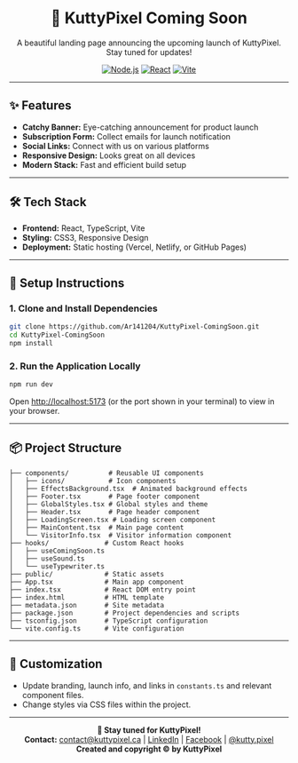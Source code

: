 <div align="center">
  <h1>🌟 KuttyPixel Coming Soon</h1>
  <p>A beautiful landing page announcing the upcoming launch of KuttyPixel. Stay tuned for updates!</p>
  
  <a href="https://nodejs.org/en/"><img src="https://img.shields.io/badge/Node.js-18%2B-green" alt="Node.js"></a>
  <a href="https://react.dev/"><img src="https://img.shields.io/badge/React-18-blue" alt="React"></a>
  <a href="https://vitejs.dev/"><img src="https://img.shields.io/badge/Vite-4.0%2B-ff69b4" alt="Vite"></a>
</div>

---

## ✨ Features

- **Catchy Banner:** Eye-catching announcement for product launch
- **Subscription Form:** Collect emails for launch notification
- **Social Links:** Connect with us on various platforms
- **Responsive Design:** Looks great on all devices
- **Modern Stack:** Fast and efficient build setup

---

## 🛠️ Tech Stack

- **Frontend:** React, TypeScript, Vite
- **Styling:** CSS3, Responsive Design
- **Deployment:** Static hosting (Vercel, Netlify, or GitHub Pages)

---

## 🚀 Setup Instructions

### 1. Clone and Install Dependencies

```bash
git clone https://github.com/Ar141204/KuttyPixel-ComingSoon.git
cd KuttyPixel-ComingSoon
npm install
```

### 2. Run the Application Locally

```bash
npm run dev
```

Open [http://localhost:5173](http://localhost:5173) (or the port shown in your terminal) to view in your browser.

---

## 📦 Project Structure

```plaintext
├── components/          # Reusable UI components
│   ├── icons/           # Icon components
│   ├── EffectsBackground.tsx  # Animated background effects
│   ├── Footer.tsx       # Page footer component
│   ├── GlobalStyles.tsx # Global styles and theme
│   ├── Header.tsx       # Page header component
│   ├── LoadingScreen.tsx # Loading screen component
│   ├── MainContent.tsx  # Main page content
│   └── VisitorInfo.tsx  # Visitor information component
├── hooks/              # Custom React hooks
│   ├── useComingSoon.ts
│   ├── useSound.ts
│   └── useTypewriter.ts
├── public/             # Static assets
├── App.tsx             # Main app component
├── index.tsx           # React DOM entry point
├── index.html          # HTML template
├── metadata.json       # Site metadata
├── package.json        # Project dependencies and scripts
├── tsconfig.json       # TypeScript configuration
└── vite.config.ts      # Vite configuration
```

---

## 📝 Customization

- Update branding, launch info, and links in `constants.ts` and relevant component files.
- Change styles via CSS files within the project.

---

<p align="center">
  <b>🚀 Stay tuned for KuttyPixel!</b><br>
  <b>Contact:</b>
  <a href="mailto:contact@kuttypixel.ca">contact@kuttypixel.ca</a> |
  <a href="https://www.linkedin.com/company/kuttypixelinc/">LinkedIn</a> |
  <a href="http://facebook.com/kuttypixel">Facebook</a> |
  <a href="https://instagram.com/kutty.pixel">@kutty.pixel</a><br>
  <b>Created and copyright © by KuttyPixel</b>
</p>
